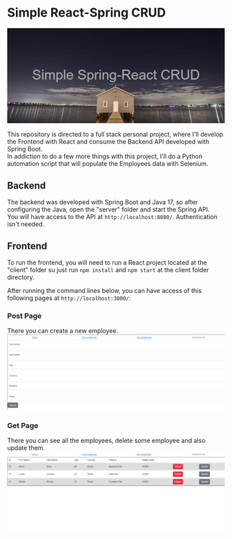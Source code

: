 # Simple React-Spring CRUD
![banner](readme/img/banner.png)

This repository is directed to a full stack personal project, where I'll develop the Frontend with React and consume the Backend API developed with Spring Boot.
<br/>In addiction to do a few more things with this project, I'll do a Python automation script that will populate the Employees data with Selenium.

## Backend
The backend was developed with Spring Boot and Java 17, so after configuring the Java, open the "server" folder and start the Spring API.
<br/>You will have access to the API at `http://localhost:8080/`. Authentication isn't needed.

## Frontend
To run the frontend, you will need to run a React project located at the "client" folder su just run `npm install` and `npm start` at the client folder directory.

After running the command lines below, you can have access of this following pages at `http://localhost:3000/`:

### Post Page
There you can create a new employee.
![post page](readme/img/post.png)

### Get Page
There you can see all the employees, delete some employee and also update them.
![post page](readme/img/get.png)